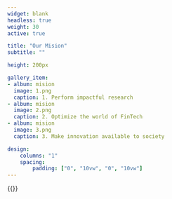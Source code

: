 ```yaml
---
widget: blank
headless: true
weight: 30
active: true

title: "Our Mision"
subtitle: ""

height: 200px

gallery_item:
- album: mision
  image: 1.png
  caption: 1. Perform impactful research
- album: mision
  image: 2.png
  caption: 2. Optimize the world of FinTech
- album: mision
  image: 3.png
  caption: 3. Make innovation available to society

design:
    columns: "1"
    spacing:
        padding: ["0", "10vw", "0", "10vw"]
---
```


{{<collage album="mision" resize_options="200x180" >}}